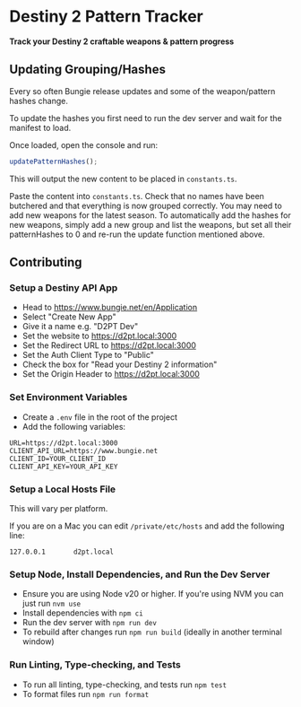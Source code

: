 # Destiny 2 Pattern Tracker

**Track your Destiny 2 craftable weapons & pattern progress**

## Updating Grouping/Hashes

Every so often Bungie release updates and some of the weapon/pattern hashes change.

To update the hashes you first need to run the dev server and wait for the manifest to load.

Once loaded, open the console and run:

```js
updatePatternHashes();
```

This will output the new content to be placed in `constants.ts`.

Paste the content into `constants.ts`. Check that no names have been butchered and that everything is now grouped correctly. You may need to add new weapons for the latest season. To automatically add the hashes for new weapons, simply add a new group and list the weapons, but set all their patternHashes to 0 and re-run the update function mentioned above.

## Contributing

### Setup a Destiny API App

- Head to https://www.bungie.net/en/Application
- Select "Create New App"
- Give it a name e.g. "D2PT Dev"
- Set the website to https://d2pt.local:3000
- Set the Redirect URL to https://d2pt.local:3000
- Set the Auth Client Type to "Public"
- Check the box for "Read your Destiny 2 information"
- Set the Origin Header to https://d2pt.local:3000

### Set Environment Variables

- Create a `.env` file in the root of the project
- Add the following variables:

```shell
URL=https://d2pt.local:3000
CLIENT_API_URL=https://www.bungie.net
CLIENT_ID=YOUR_CLIENT_ID
CLIENT_API_KEY=YOUR_API_KEY
```

### Setup a Local Hosts File

This will vary per platform.

If you are on a Mac you can edit `/private/etc/hosts` and add the following line:

```shell
127.0.0.1       d2pt.local
```

### Setup Node, Install Dependencies, and Run the Dev Server

- Ensure you are using Node v20 or higher. If you're using NVM you can just run `nvm use`
- Install dependencies with `npm ci`
- Run the dev server with `npm run dev`
- To rebuild after changes run `npm run build` (ideally in another terminal window)

### Run Linting, Type-checking, and Tests

- To run all linting, type-checking, and tests run `npm test`
- To format files run `npm run format`
